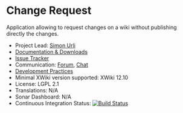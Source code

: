 # Change Request

Application allowing to request changes on a wiki without publishing directly the changes.

* Project Lead: [Simon Urli](http://www.xwiki.org/xwiki/bin/view/XWiki/surli)
* [Documentation & Downloads](http://extensions.xwiki.org/xwiki/bin/view/Extension/Change%20Request/)
* [Issue Tracker](http://jira.xwiki.org/browse/CRAPP)
* Communication: [Forum](<https://forum.xwiki.org/>), [Chat](https://dev.xwiki.org/xwiki/bin/view/Community/Chat>)
* [Development Practices](http://dev.xwiki.org)
* Minimal XWiki version supported: XWiki 12.10
* License: LGPL 2.1
* Translations: N/A
* Sonar Dashboard: N/A
* Continuous Integration Status: [![Build Status](https://ci.xwiki.org/buildStatus/icon?job=XWiki+Contrib%2Fapplication-changerequest%2Fmain)](https://ci.xwiki.org/job/XWiki%20Contrib/job/application-changerequest/job/main/)